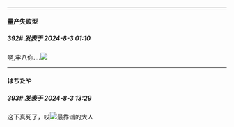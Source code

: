 ﻿
*****

####  量产失败型  
##### 392#       发表于 2024-8-3 01:10

啊,牢八你....<img src="https://static.saraba1st.com/image/smiley/face2017/091.png" referrerpolicy="no-referrer">


*****

####  はちたや  
##### 393#       发表于 2024-8-3 13:29

这下真死了，哎<img src="https://static.saraba1st.com/image/smiley/face2017/135.png" referrerpolicy="no-referrer">最靠谱的大人

